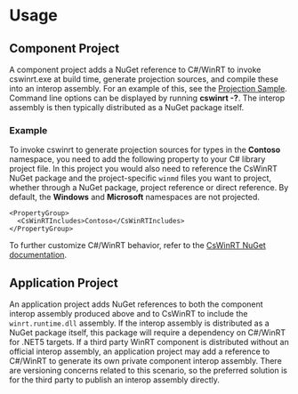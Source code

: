 # Usage

## Component Project

A component project adds a NuGet reference to C#/WinRT to invoke cswinrt.exe at build time, generate projection sources, and compile these into an interop assembly. For an example of this, see the [Projection Sample](https://github.com/microsoft/CsWinRT/tree/master/src/Samples/Net5ProjectionSample). Command line options can be displayed by running **cswinrt -?**.  The interop assembly is then typically distributed as a NuGet package itself. 

### Example 

To invoke cswinrt to generate projection sources for types in the **Contoso** namespace, you need to add the following property to your C# library project file. In this project you would also need to reference the CsWinRT NuGet package and the project-specific `winmd` files you want to project, whether through a NuGet package, project reference or direct reference. By default, the **Windows** and **Microsoft** namespaces are not projected.

```  
<PropertyGroup>
  <CsWinRTIncludes>Contoso</CsWinRTIncludes>
</PropertyGroup>
```

To further customize C#/WinRT behavior, refer to the [CsWinRT NuGet documentation](../nuget/readme.md).

## Application Project

An application project adds NuGet references to both the component interop assembly produced above and to CsWinRT to include the `winrt.runtime.dll` assembly. If the interop assembly is distributed as a NuGet package itself, this package will require a dependency on C#/WinRT for .NET5 targets. If a third party WinRT component is distributed without an official interop assembly, an application project may add a reference to C#/WinRT to generate its own private component interop assembly.  There are versioning concerns related to this scenario, so the preferred solution is for the third party to publish an interop assembly directly.
